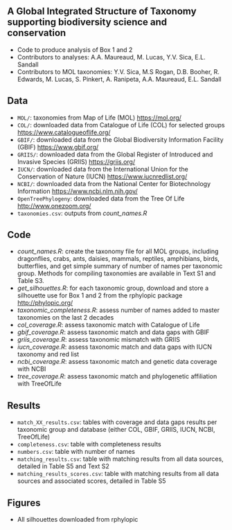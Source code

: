 ## A Global Integrated Structure of Taxonomy supporting biodiversity science and conservation

- Code to produce analysis of Box 1 and 2
- Contributors to analyses: A.A. Maureaud, M. Lucas, Y.V. Sica, E.L. Sandall
- Contributors to MOL taxonomies: Y.V. Sica, M.S Rogan, D.B. Booher, R. Edwards, M. Lucas, S. Pinkert, A. Ranipeta, A.A. Maureaud, E.L. Sandall

## Data
- `MOL/`: taxonomies from Map of Life (MOL) https://mol.org/
- `COL/`: downloaded data from Catalogue of Life (COL) for selected groups https://www.catalogueoflife.org/
- `GBIF/`: downloaded data from the Global Biodiversity Information Facility (GBIF) https://www.gbif.org/
- `GRIIS/`: downloaded data from the Global Register of Introduced and Invasive Species (GRIIS) https://griis.org/
- `IUCN/`: downloaded data from the International Union for the Conservation of Nature (IUCN) https://www.iucnredlist.org/
- `NCBI/`: downloaded data from the National Center for Biotechnology Information https://www.ncbi.nlm.nih.gov/
- `OpenTreePhylogeny`: downloaded data from the Tree Of Life http://www.onezoom.org/
- `taxonomies.csv`: outputs from *count_names.R*

## Code
- *count_names.R*: create the taxonomy file for all MOL groups, including dragonflies, crabs, ants, daisies, mammals, reptiles, amphibians, birds, butterflies, and get simple summary of number of names per taxonomic group. Methods for compiling taxonomies are available in Text S1 and Table S3.
- *get_silhouettes.R*: for each taxonomic group, download and store a silhouette use for Box 1 and 2 from the rphylopic package http://phylopic.org/
- *taxonomic_completeness.R*: assess number of names added to master taxonomies on the last 2 decades
- *col_coverage.R*: assess taxonomic match with Catalogue of Life
- *gbif_coverage.R*: assess taxonomic match and data gaps with GBIF
- *griis_coverage.R*: assess taxonomic mismatch with GRIIS
- *iucn_coverage.R*: assess taxonomic match and data gaps with IUCN taxonomy and red list
- *ncbi_coverage.R*: assess taxonomic match and genetic data coverage with NCBI
- *tree_coverage.R*: assess taxonomic match and phylogenetic affiliation with TreeOfLife

## Results
- `match_XX_results.csv`: tables with coverage and data gaps results per taxonomic group and database (either COL, GBIF, GRIIS, IUCN, NCBI, TreeOfLife)
- `completeness.csv`: table with completeness results
- `numbers.csv`: table with number of names
- `matching_results.csv`: table with matching results from all data sources, detailed in Table S5 and Text S2
- `matching_results_scores.csv`: table with matching results from all data sources and associated scores, detailed in Table S5

## Figures
- All silhouettes downloaded from rphylopic

